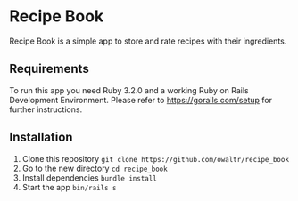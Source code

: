 # Recipe Book

Recipe Book is a simple app to store and rate recipes with their ingredients.

## Requirements
To run this app you need Ruby 3.2.0 and a working Ruby on Rails Development Environment. Please refer to https://gorails.com/setup for further instructions.

## Installation

1. Clone this repository  ```git clone https://github.com/owaltr/recipe_book```
2. Go to the new directory ```cd recipe_book```
3. Install dependencies ```bundle install```
4. Start the app ```bin/rails s```